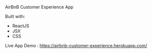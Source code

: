 AirBnB Customer Experience App

Built with: 
* ReactJS
* JSX
* CSS

Live App Demo : https://airbnb-customer-experience.herokuapp.com/
